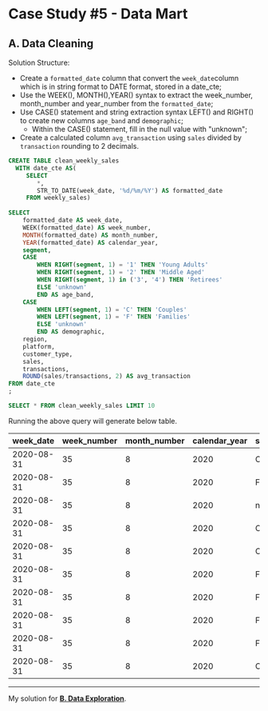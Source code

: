 # Case Study #5 - Data Mart
## A. Data Cleaning

Solution Structure:

* Create a `formatted_date` column that convert the `week_date`column which is in string format to DATE format, stored in a date_cte;
* Use the WEEK(), MONTH(),YEAR() syntax to extract the week_number, month_number and year_number from the `formatted_date`;
* Use CASE() statement and string extraction syntax LEFT() and RIGHT() to create new columns `age_band` and `demographic`;
	* Within the CASE() statement, fill in the null value with "unknown";
* Create a calculated column `avg_transaction` using `sales` divided by `transaction` rounding to 2 decimals. 

``` SQL
CREATE TABLE clean_weekly_sales
  WITH date_cte AS(
     SELECT 
        *,
        STR_TO_DATE(week_date, '%d/%m/%Y') AS formatted_date
     FROM weekly_sales) 
      
SELECT 
	formatted_date AS week_date,
	WEEK(formatted_date) AS week_number,
	MONTH(formatted_date) AS month_number,
	YEAR(formatted_date) AS calendar_year,
	segment,
	CASE
		WHEN RIGHT(segment, 1) = '1' THEN 'Young Adults'
		WHEN RIGHT(segment, 1) = '2' THEN 'Middle Aged'
		WHEN RIGHT(segment, 1) in ('3', '4') THEN 'Retirees'
		ELSE 'unknown'
		END AS age_band,
	CASE
		WHEN LEFT(segment, 1) = 'C' THEN 'Couples'
		WHEN LEFT(segment, 1) = 'F' THEN 'Families'
		ELSE 'unknown'
		END AS demographic,
	region,
	platform,
	customer_type,
	sales,
	transactions,
	ROUND(sales/transactions, 2) AS avg_transaction
FROM date_cte
;

SELECT * FROM clean_weekly_sales LIMIT 10
```
Running the above query will generate below table.

| **week_date** | **week_number** | **month_number** | **calendar_year** | **segment** | **age_band** | **demographic** | **region** | **platform** | **customer_type** | **sales** | **transactions** | **avg_transaction** |
|---------------|-----------------|------------------|-------------------|-------------|--------------|-----------------|------------|--------------|-------------------|-----------|------------------|---------------------|
| 2020-08-31    | 35              | 8                | 2020              | C3          | Retirees     | Couples         | ASIA       | Retail       | New               | 3656163   | 120631           | 30.31               |
| 2020-08-31    | 35              | 8                | 2020              | F1          | Young Adults | Families        | ASIA       | Retail       | New               | 996575    | 31574            | 31.56               |
| 2020-08-31    | 35              | 8                | 2020              | null        | unknown      | unknown         | USA        | Retail       | Guest             | 16509610  | 529151           | 31.20               |
| 2020-08-31    | 35              | 8                | 2020              | C1          | Young Adults | Couples         | EUROPE     | Retail       | New               | 141942    | 4517             | 31.42               |
| 2020-08-31    | 35              | 8                | 2020              | C2          | Middle Aged  | Couples         | AFRICA     | Retail       | New               | 1758388   | 58046            | 30.29               |
| 2020-08-31    | 35              | 8                | 2020              | F2          | Middle Aged  | Families        | CANADA     | Shopify      | Existing          | 243878    | 1336             | 182.54              |
| 2020-08-31    | 35              | 8                | 2020              | F3          | Retirees     | Families        | AFRICA     | Shopify      | Existing          | 519502    | 2514             | 206.64              |
| 2020-08-31    | 35              | 8                | 2020              | F1          | Young Adults | Families        | ASIA       | Shopify      | Existing          | 371417    | 2158             | 172.11              |
| 2020-08-31    | 35              | 8                | 2020              | F2          | Middle Aged  | Families        | AFRICA     | Shopify      | New               | 49557     | 318              | 155.84              |
| 2020-08-31    | 35              | 8                | 2020              | C3          | Retirees     | Couples         | AFRICA     | Retail       | New               | 3888162   | 111032           | 35.02               |

---
My solution for **[B. Data Exploration](https://github.com/RuthyYao/8-Weeks-SQL-Challenge/blob/main/Case%20Study%20%235%20-%20Data%20Mart/Solutions/B.%20Data%20Exploration.md)**.
